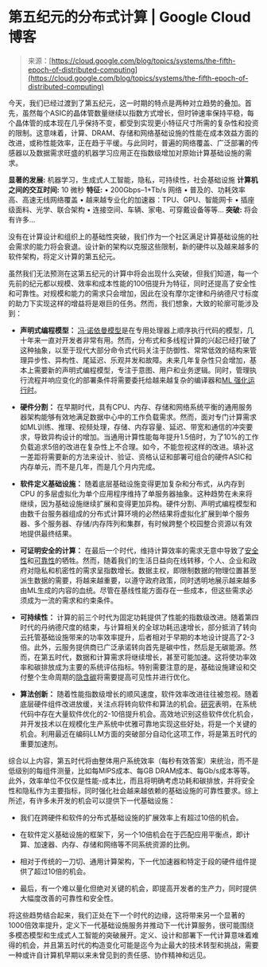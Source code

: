 <!--yml

category: 未分类

date: 2024-05-27 14:55:16

-->

# 第五纪元的分布式计算 | Google Cloud 博客

> 来源：[https://cloud.google.com/blog/topics/systems/the-fifth-epoch-of-distributed-computing](https://cloud.google.com/blog/topics/systems/the-fifth-epoch-of-distributed-computing)

今天，我们已经过渡到了第五纪元，这一时期的特点是两种对立趋势的叠加。首先，虽然每个ASIC的晶体管数量继续以指数方式增长，但时钟速率保持平稳，每个晶体管的成本现在几乎保持不变，都受到实现更小特征尺寸所需的复杂性和投资的限制。这意味着，计算、DRAM、存储和网络基础设施的性能在成本效益方面的改进，或称性能效率，正在趋于平缓。与此同时，普遍的网络覆盖、广泛部署的传感器以及数据需求旺盛的机器学习应用正在指数级增加对原始计算基础设施的需求。

**显著的发展:** 机器学习，生成式人工智能，隐私，可持续性，社会基础设施 **计算机之间的交互时间:** 10 微秒 **特征:** • 200Gbps–1+Tb/s 网络 • 普及的、功耗效率高、高速无线网络覆盖 • 越来越专业化的加速器：TPU、GPU、智能网卡 • 插座级面料、光学、联合架构 • 连接空间、车辆、家电、可穿戴设备等等… **突破:** 将会有许多…

没有在计算设计和组织上的基础性突破，我们作为一个社区满足计算基础设施的社会需求的能力将会衰退。设计新的架构以克服这些限制，新的硬件以及越来越多的软件架构，将定义计算的第五纪元。

虽然我们无法预测在这第五纪元的计算中将会出现什么突破，但我们知道，每一个先前的纪元都以规模、效率和成本性能的100倍提升为特征，同时还提高了安全性和可靠性。对规模和能力的需求只会增加，因此在没有摩尔定律和丹纳德尺寸标度的助力下实现这样的增益将是艰巨的任务。然而，我们想象，大致的轮廓可能涉及到：

+   **声明式编程模型：** [冯·诺依曼模型](https://zh.wikipedia.org/wiki/%E5%86%AF%C2%B7%E8%AF%BA%E4%BC%8A%E6%9B%BC%E6%9E%B6%E6%9E%84)是在专用处理器上顺序执行代码的模型，几十年来一直对开发者非常有用。然而，分布式和多线程计算的兴起已经打破了这种抽象，以至于现代大部分命令式代码关注于防御性、常常低效的结构来管理异步性、异构性、尾延迟、乐观并发和故障。未来几年复杂性只会增加，基本上需要新的声明式编程模型，专注于意图、用户和业务逻辑。同时，管理执行流程并响应变化的部署条件将需要委托给越来越复杂的编译器和[ML 强化运行时](https://blog.google/technology/ai/introducing-pathways-next-generation-ai-architecture/)。

+   **硬件分割：** 在早期时代，具有CPU、内存、存储和网络系统平衡的通用服务器架构能够有效地满足数据中心中的工作负载需求。然而，面对专门计算需求如ML训练、推理、视频处理，存储、内存容量、延迟、带宽和通信的冲突要求，导致异构设计的增加。当通用计算性能每年提升1.5倍时，为了10%的工作负载追求5倍的改进在复杂性上不合理。如今，不能忽视这样的改进。填补这一差距将需要新的方法来设计、验证、资格认证和部署可组合的硬件ASIC和内存单元，而不是几年，而是几个月内完成。

+   **软件定义基础设施：** 随着底层基础设施变得更加复杂和分布式，从内存到 CPU 的多层虚拟化为单个应用程序维持了单服务器抽象。这种趋势在未来将继续，因为基础设施继续扩展和变得更加异构。硬件分割、声明式编程模型和由数千台服务器组成的分布式计算环境的必然结果将虚拟化扩展到单个服务器、多个服务器、存储/内存阵列和集群，有时候跨整个校园整合资源以有效地提供最终结果。

+   **可证明安全的计算：** 在最后一个时代，维持计算效率的需求无意中导致了[安全性](https://dl.acm.org/doi/abs/10.1145/3399742)和[可靠性](https://sigops.org/s/conferences/hotos/2021/papers/hotos21-s01-hochschild.pdf)的牺牲。然而，随着我们的生活日益向在线转移，个人、企业和政府对隐私和机密性的需求呈指数增长。数据主权，即限制数据的物理位置甚至派生数据的需要，将越来越重要，以遵守政府政策，同时透明地展示越来越多由ML生成的内容的血统。尽管在基线性能方面存在一些成本，但这些需求必须成为一流的需求和约束条件。

+   **可持续性：** 计算的前三个时代为固定功耗提供了性能的指数级改进。随着第四时代的丹纳德尺度的结束，与计算相关的全球功耗迅速增长，部分抵消了转向云托管基础设施带来的功率效率提升，后者相对于早期的本地设计提高了2-3倍。此外，云服务提供商已广泛承诺转向首先是碳中性，然后是无碳能源。然而，在第五时代，数据和计算需求将继续增长，甚至可能加速。这将使功率效率和碳排放成为主要的系统评估指标。特别需要注意的是，基础设施建设和交付整个生命周期的[隐含碳](https://en.wikipedia.org/wiki/Embedded_emissions)将需要提高可见性并进行优化。

+   **算法创新：** 随着性能指数级增长的顺风速度，软件效率改进往往被忽视。随着底层硬件组件改进放缓，关注点将转向软件和算法的机会。[研究](https://www.science.org/doi/10.1126/science.aam9744)表明，在系统代码中存在大量软件优化的2-10倍提升机会。高效地识别这些软件优化机会，并开发技术以在规模化生产系统中优雅可靠地实现这些好处，将是一个关键的机会。利用最近在编码LLM方面的突破部分自动化这项工作，将是第五时代的重要加速剂。

综合以上内容，第五时代将由整体用户系统效率（每秒有效答案）来统治，而不是低级别的每组件测量，比如每MIPS成本、每GB DRAM成本、每Gb/s成本等等。此外，效率单位不仅仅是性能-成本比，而且将明确考虑功耗和碳排放，并将安全性和隐私作为主要指标，同时强化社会越来越依赖的基础设施的可靠性要求。综上所述，有许多未开发的机会可以提供下一代基础设施：

+   我们在跨硬件和软件的分布式基础设施的扩展效率上有超过10倍的机会。

+   在软件定义基础设施的框架下，另一个10倍机会在于匹配应用平衡点，即计算、加速器、内存、存储和网络等不同系统资源的比例。

+   相对于传统的一刀切、通用计算架构，下一代加速器和特定于段的硬件组件提供了超过10倍的机会。

+   最后，有一个难以量化但绝对关键的机会，即提高开发者的生产力，同时提供大幅度改善的可靠性和安全性。

将这些趋势结合起来，我们正处在下一个时代的边缘，这将带来另一个显著的1000倍效率提升，定义下一代基础设施服务并推动下一代计算服务，很可能围绕多模态模型和生成式人工智能的突破展开。定义、设计和部署下一代计算意味着难得的机会，并且第五时代的构造变化可能是迄今为止最大的技术转型和挑战，需要一种或许自计算机早期以来未曾见到的责任感、协作精神和远见。
